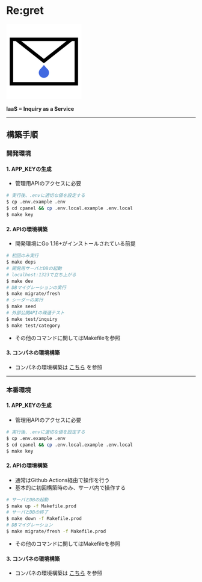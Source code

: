 # Re:gret

<img src="cpanel/public/logo.png" width="200px">

**IaaS = Inquiry as a Service**

---

## 構築手順

### 開発環境

#### 1. APP_KEYの生成

- 管理用APIのアクセスに必要

```bash
# 実行後、.envに適切な値を設定する
$ cp .env.example .env
$ cd cpanel && cp .env.local.example .env.local
$ make key
```

#### 2. APIの環境構築

- 開発環境にGo 1.16+がインストールされている前提

```bash
# 初回のみ実行
$ make deps
# 開発用サーバとDBの起動
# localhost:1323で立ち上がる
$ make dev
# DBマイグレーションの実行
$ make migrate/fresh
# シーダーの実行
$ make seed
# 外部公開APIの疎通テスト
$ make test/inquiry
$ make test/category
```

- その他のコマンドに関してはMakefileを参照

#### 3. コンパネの環境構築

- コンパネの環境構築は [こちら](./cpanel/README.md) を参照

---

### 本番環境

#### 1. APP_KEYの生成

- 管理用APIのアクセスに必要

```bash
# 実行後、.envに適切な値を設定する
$ cp .env.example .env
$ cd cpanel && cp .env.local.example .env.local
$ make key
```

#### 2. APIの環境構築

- 通常はGithub Actions経由で操作を行う
- 基本的に初回構築時のみ、サーバ内で操作する

```bash
# サーバとDBの起動
$ make up -f Makefile.prod
# サーバとDBの終了
$ make down -f Makefile.prod
# DBマイグレーション
$ make migrate/fresh -f Makefile.prod
```

- その他のコマンドに関してはMakefileを参照

#### 3. コンパネの環境構築

- コンパネの環境構築は [こちら](./cpanel/README.md) を参照

